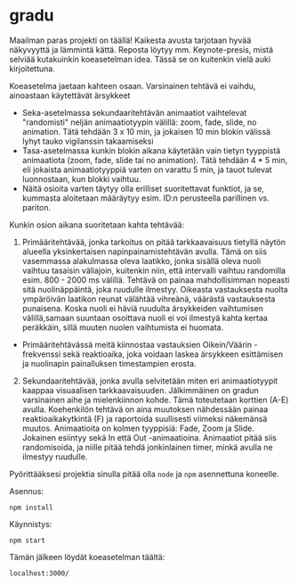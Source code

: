 # gradu

Maailman paras projekti on täällä! Kaikesta avusta tarjotaan hyvää näkyvyyttä ja lämmintä kättä.
Reposta löytyy mm. Keynote-presis, mistä selviää kutakuinkin koeasetelman idea. Tässä se on kuitenkin vielä auki kirjoitettuna.

Koeasetelma jaetaan kahteen osaan. Varsinainen tehtävä ei vaihdu, ainoastaan käytettävät ärsykkeet

- Seka-asetelmassa sekundaaritehtävän animaatiot vaihtelevat "randomisti" neljän animaatiotyypin välillä: zoom, fade, slide, no animation. Tätä tehdään 3 x 10 min, ja jokaisen 10 min blokin välissä lyhyt tauko vigilanssin takaamiseksi
- Tasa-asetelmassa kunkin blokin aikana käytetään vain tietyn tyyppistä animaatiota (zoom, fade, slide tai no animation). Tätä tehdään 4 \* 5 min, eli jokaista animaatiotyyppiä varten on varattu 5 min, ja tauot tulevat luonnostaan, kun blokki vaihtuu.
- Näitä osioita varten täytyy olla erilliset suoritettavat funktiot, ja se, kummasta aloitetaan määräytyy esim. ID:n perusteella parillinen vs. pariton.

Kunkin osion aikana suoritetaan kahta tehtävää:

1. Primääritehtävää, jonka tarkoitus on pitää tarkkaavaisuus tietyllä näytön alueella yksinkertaisen napinpainamistehtävän avulla. Tämä on siis vasemmassa alakulmassa oleva laatikko, jonka sisällä oleva nuoli vaihtuu tasaisin väliajoin, kuitenkin niin, että intervalli vaihtuu randomilla esim. 800 - 2000 ms välillä. Tehtävä on painaa mahdollisimman nopeasti sitä nuolinäppäintä, joka ruudulle ilmestyy. Oikeasta vastauksesta nuolta ympäröivän laatikon reunat välähtää vihreänä, väärästä vastauksesta punaisena. Koska nuoli ei häviä ruudulta ärsykkeiden vaihtumisen välillä,samaan suuntaan osoittava nuoli ei voi ilmestyä kahta kertaa peräkkäin, sillä muuten nuolen vaihtumista ei huomata.

- Primääritehtävässä meitä kiinnostaa vastauksien Oikein/Väärin -frekvenssi sekä reaktioaika, joka voidaan laskea ärsykkeen esittämisen ja nuolinapin painalluksen timestampien erosta.

2. Sekundaaritehtävää, jonka avulla selvitetään miten eri animaatiotyypit kaappaa visuaalisen tarkkaavaisuuden. Jälkimmäinen on gradun varsinainen aihe ja mielenkiinnon kohde. Tämä toteutetaan korttien (A-E) avulla. Koehenkilön tehtävä on aina muutoksen nähdessään painaa reaktioaikakytkintä (F) ja raportoida suullisesti viimeksi näkemänsä muutos. Animaatioita on kolmen tyyppisiä: Fade, Zoom ja Slide. Jokainen esiintyy sekä In että Out -animaatioina. Animaatiot pitää siis randomisoida, ja niille pitää tehdä jonkinlainen timer, minkä avulla ne ilmestyy ruudulle.

Pyörittääksesi projektia sinulla pitää olla `node` ja `npm` asennettuna koneelle.

Asennus:

`npm install`

Käynnistys:

`npm start`

Tämän jälkeen löydät koeasetelman täältä:

`localhost:3000/`
